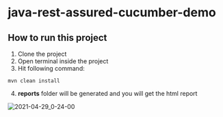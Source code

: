 # java-rest-assured-cucumber-demo

## How to run this project
1. Clone the project
2. Open terminal inside the project
3. Hit following command:
``` 
mvn clean install
```
4. **reports** folder will be generated and you will get the html report

![2021-04-29_0-24-00](https://user-images.githubusercontent.com/48891202/116454286-a0fb3f80-a881-11eb-9517-290c67544d4d.png)
